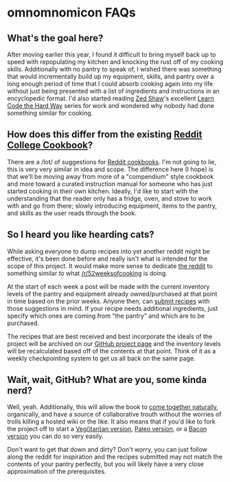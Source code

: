 omnomnomicon FAQs
=================

What's the goal here?
--------------------- 
After moving earlier this year, I found it difficult to bring myself back up to speed with repopulating my kitchen and knocking the rust off of my cooking skills. Additionally with no pantry to speak of, I wished there was something that would incrementally build up my equipment, skills, and pantry over a long enough period of time that I could absorb cooking again into my life without just being presented with a list of ingredients and instructions in an encyclopedic format. I'd also started reading [Zed Shaw](http://en.wikipedia.org/wiki/Zed_Shaw)'s excellent [Learn Code the Hard Way](http://learncodethehardway.org/) series for work and wondered why nobody had done something similar for cooking.



How does this differ from the existing [Reddit College Cookbook](http://www.reddit.com/r/AskReddit/comments/j2jui/remember_the_post_yesterday_about_recipes_for/)?
--------------------------------------------------------------
There are a /lot/ of suggestions for [Reddit cookbooks](http://www.reddit.com/search?q=reddit+cookbook). I'm not going to lie, this is very very similar in idea and scope. The difference here (I hope) is that we'll be moving away from more of a "compendium" style cookbook and more toward a curated instruction manual for someone who has just started cooking in their own kitchen. Ideally, I'd like to start with the understanding that the reader only has a fridge, oven, and stove to work with and go from there; slowly introducing equipment, items to the pantry, and skills as the user reads through the book.



So I heard you like hearding cats?
----------------------------------
While asking everyone to dump recipes into yet another reddit might be effective, it's been done before and really isn't what is intended for the scope of this project. It would make more sense to dedicate [the reddit](http://reddit.com/r/omnomnomicon_book) to something similar to what [/r/52weeksofcooking](http://www.reddit.com/r/52weeksofcooking/) is doing. 

At the start of each week a post will be made with the current inventory levels of the pantry and equipment already owned/purchased at that point in time based on the prior weeks. Anyone then, can [submit recipes](http://www.reddit.com/r/omnomnomicon_book/submit) with those suggestions in mind. If your recipe needs additional ingredients, just specify which ones are coming from "the pantry" and which are to be purchased.

The recipes that are best received and best incorporate the ideals of the project will be archived on our [GitHub project page](https://github.com/LAlephOne/omnomnomicon) and the inventory levels will be recalculated based off of the contents at that point. Think of it as a weekly checkpointing system to get us all back on the same page.



Wait, wait, GitHub? What are you, some kinda nerd?
--------------------------------------------------
Well, yeah. Additionally, this will allow the book to [come together naturally](http://www.eqqon.com/index.php/Collaborative_Github_Workflow), organically, and have a source of collaborative trouth without the worries of trolls killing a hosted wiki or the like. It also means that if you'd like to fork the project off to start a [Veg(itari)an version](http://www.reddit.com/r/VegRecipes/comments/lwsxm/reddit_veggie_college_cookbook/), [Paleo version](http://www.reddit.com/r/Paleo/comments/tj1fq/paleo_iron_chef_challenge_cookbook_compiled/), or a [Bacon version](http://www.reddit.com/search?q=bacon+cookbook&restrict_sr=off&sort=relevance) you can do so very easily.

Don't want to get that down and dirty? Don't worry, you can just follow along the reddit for inspiration and the recipes submitted may not match the contents of your pantry perfectly, but you will likely have a very close approximation of the prerequisites.